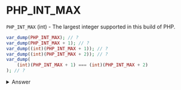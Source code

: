 # PHP_INT_MAX

`PHP_INT_MAX` (int) - The largest integer supported in this build of PHP. 

```php
var_dump(PHP_INT_MAX); // ?
var_dump(PHP_INT_MAX + 1); // ?
var_dump((int)(PHP_INT_MAX + 1)); // ?
var_dump((int)(PHP_INT_MAX + 2)); // ?
var_dump(
	(int)(PHP_INT_MAX + 1) === (int)(PHP_INT_MAX + 2)
); // ?
```

<details><summary>Answer</summary>
  
- `int(2147483647)` in 32 bit systems, `2^31 - 1`<br>
- `int(9223372036854775807)` in 64 bit systems, `2^63 - 1`<br>
- PHP handles large integers by <b>converting them to float</b> (which can store larger values).<br>
- result of <code>var_dump((int)(PHP_INT_MAX + 1))</code> will be displayed as a <b>negative number</b>.<br>

<pre>
var_dump(PHP_INT_MAX); // int(9223372036854775807)
var_dump(PHP_INT_MAX + 1); // float(9.223372036854776E+18)
var_dump((int)(PHP_INT_MAX + 1)); // int(-9223372036854775808)
var_dump((int)(PHP_INT_MAX + 2)); // int(-9223372036854775808)
var_dump(
	(int)(PHP_INT_MAX + 1) === (int)(PHP_INT_MAX + 2)
); // true
</pre>
</details>
